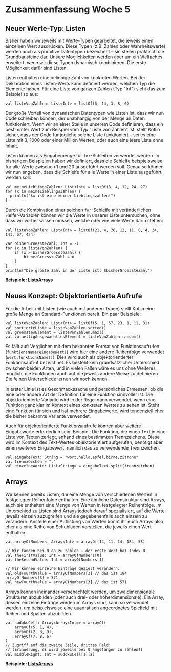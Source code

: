 # Zusammenfassung Woche 5

## Neuer Werte-Typ: Listen

Bisher haben wir jeweils mit Werte-Typen gearbeitet,
die jeweils einen einzelnen Wert ausdrücken.
Diese Typen (z.B. Zahlen oder Wahrheitswerte)
werden auch als primitive Datentypen bezeichnet –
sie stellen praktisch die Grundbausteine dar.
Unsere Möglichkeiten werden aber um ein Vielfaches erweitert,
wenn wir diese Typen dynamisch kombinieren.
Die erste Möglichkeit dafür sind Listen.

Listen enthalten eine beliebige Zahl von konkreten Werten.
Bei der Deklaration eines Listen-Werts kann definiert werden,
welchen Typ die Elemente haben.
Für eine Liste von ganzen Zahlen (Typ "Int")
sieht das zum Beispiel so aus:
```
val listeVonZahlen: List<Int> = listOf(5, 14, 3, 8, 0)
```

Der große Vorteil von dynamischen Datentypen wie Listen ist,
dass wir nun Code schreiben können,
der unabhängig von der Menge an Daten funktioniert.
Wenn wir an einer Stelle in unserem Code definieren,
dass ein bestimmter Wert zum Beispiel
vom Typ "Liste von Zahlen" ist,
stellt Kotlin sicher,
dass der Code für jegliche solche Liste funktioniert –
sei es eine Liste mit 3, 1000 oder einer Million Werten,
oder auch eine leere Liste ohne Inhalt.

Listen können als Eingabemenge für `for`-Schleifen
verwendet werden.
In bisherigen Beispielen haben wir definiert,
dass die Schleife beispielsweise
für alle Werte zwischen 1 und 20 ausgeführt werden soll.
Genau so können wir nun angeben,
dass die Schleife
für alle Werte in einer Liste ausgeführt werden soll:
```
val meineLieblingsZahlen: List<Int> = listOf(3, 4, 12, 24, 27)
for (x in meineLieblingsZahlen) {
  println("$x ist eine meiner Lieblingszahlen!")
}
```

Durch die Kombination einer solchen `for`-Schleife
mit veränderlichen Helfer-Variablen
können wir die Werte in unserer Liste untersuchen,
ohne dass wir vorher wissen müssen,
welche oder wie viele Werte darin stehen:
```
val listeVonZahlen: List<Int> = listOf(21, 4, 26, 12, 11, 0, 4, 34, 141, 57, 424)

var bisherGroessteZahl: Int = -1
for (x in listeVonZahlen) {
    if (x > bisherGroessteZahl) {
        bisherGroessteZahl = x
    }
}
println("Die größte Zahl in der Liste ist: $bisherGroessteZahl")
```

**Beispiele: [ListsArrays](ListsArrays.kt)**

## Neues Konzept: Objektorientierte Aufrufe

Für die Arbeit mit Listen (wie auch mit anderen Typen)
stellt Kotlin eine große Menge an Standard-Funktionen bereit.
Ein paar Beispiele:
```
val listeVonZahlen: List<Int> = listOf(5, 1, 57, 23, 1, 11, 31)
val sortierteListe = listeVonZahlen.sorted()
val groesstesElement = listeVonZahlen.max()
val zufaelligAusgewaehltesElement = listeVonZahlen.random()
```

Es fällt auf:
Verglichen mit dem bekannten Format von Funktionsaufrufen (`funktionsName(eingabeWert)`)
wird hier eine andere Reihenfolge verwendet (`wert.funktionsName()`).
Dies wird auch als objektorientierter Funktionsaufruf bezeichnet.
Es besteht kein grundsätzlicher Unterschied zwischen beiden Arten,
und in vielen Fällen wäre es uns ohne Weiteres möglich,
die Funktionen auch auf die jeweils andere Weise zu definieren.
Die feinen Unterschiede lernen wir noch kennen.

In erster Linie ist es Geschmackssache und persönliches Ermessen,
ob die eine oder andere Art der Definition für eine Funktion sinnvoller ist.
Die objektorientierte Variante wird in der Regel dann verwendet,
wenn eine Funktion ganz klar im Kontext eines konkreten Wertes zu sehen ist.
Steht eine Funktion für sich und hat mehrere Eingabewerte,
wird tendenziell eher die bisher bekannte Variante verwendet.

Auch für objektorientierte Funktionsaufrufe
können aber weitere Eingabewerte erforderlich sein.
Beispiel: Die Funktion, die einen Text in eine Liste von Texten zerlegt,
anhand eines bestimmten Trennzeichens.
Diese wird im Kontext des Text-Wertes objektorientiert aufgerufen,
benötigt aber einen weiteren Eingabewert, nämlich das zu verwendende Trennzeichen.
```
val eingabeText: String = "wort,hallo,apfel,birne,zitrone"
val trennzeichen = ","
val einzelneWorte: List<String> = eingabeText.split(trennzeichen)
```

## Arrays

Wir kennen bereits Listen,
die eine Menge von verschiedenen Werten
in festgelegter Reihenfolge enthalten.
Eine ähnliche Datenstruktur sind Arrays,
auch sie enthalten eine Menge von Werten
in festgelegter Reihenfolge.
Im Unterschied zu Listen sind Arrays jedoch darauf spezialisiert,
auf die Werte jeweils einzeln zuzugreifen
und sie gegebenenfalls auch einzeln zu verändern.
Anstelle einer Auflistung von Werten
könnt ihr euch Arrays also eher
als eine Reihe von Schubladen vorstellen,
die jeweils einen Wert enthalten.

```
val arrayOfNumbers: Array<Int> = arrayOf(14, 11, 14, 184, 58)

// Wir fangen bei 0 an zu zählen – der erste Wert hat Index 0
val theFirstValue: Int = arrayOfNumbers[0]
val theSecondValue: Int = arrayOfNumbers[1]

// Wir können einzelne Einträge gezielt verändern:
val oldFourthValue = arrayOfNumbers[3] // das ist 184
arrayOfNumbers[3] = 571
val newFourthValue = arrayOfNumbers[3] // das ist 571
```

Arrays können ineinander verschachtelt werden,
um zweidimensionale Strukturen abzubilden
(oder auch drei- oder höherdimensionale).
Ein Array, dessen einzelne Einträge wiederum Arrays sind,
kann so verwendet werden,
um beispielsweise eine quadratisch angeordnetes Spielfeld
mit Reihen und Spalten abzubilden.

```
val sudokuCell: Array<Array<Int>> = arrayOf(
    arrayOf(5, 1, 4),
    arrayOf(2, 3, 9),
    arrayOf(7, 8, 6)
)
// Zugriff auf die zweite Zeile, drittes Feld:
// (Erinnerung, es wird jeweils bei 0 angefangen zu zählen!)
val middleRight: Int = sudokuCell[1][2]
```

**Beispiele: [ListsArrays](ListsArrays.kt)**
